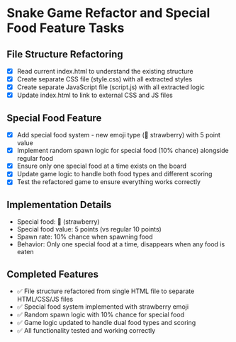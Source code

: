 # Snake Game Refactor and Special Food Feature Tasks

## File Structure Refactoring
- [x] Read current index.html to understand the existing structure
- [x] Create separate CSS file (style.css) with all extracted styles
- [x] Create separate JavaScript file (script.js) with all extracted logic
- [x] Update index.html to link to external CSS and JS files

## Special Food Feature
- [x] Add special food system - new emoji type (🍓 strawberry) with 5 point value
- [x] Implement random spawn logic for special food (10% chance) alongside regular food
- [x] Ensure only one special food at a time exists on the board
- [x] Update game logic to handle both food types and different scoring
- [x] Test the refactored game to ensure everything works correctly

## Implementation Details
- Special food: 🍓 (strawberry)
- Special food value: 5 points (vs regular 10 points)
- Spawn rate: 10% chance when spawning food
- Behavior: Only one special food at a time, disappears when any food is eaten

## Completed Features
- ✅ File structure refactored from single HTML file to separate HTML/CSS/JS files
- ✅ Special food system implemented with strawberry emoji
- ✅ Random spawn logic with 10% chance for special food
- ✅ Game logic updated to handle dual food types and scoring
- ✅ All functionality tested and working correctly